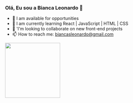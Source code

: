 ### Olá, Eu sou a Bianca Leonardo 👋

- 🔭 I am available for opportunities
- 🌱 I am currently learning React | JavaScript | HTML | CSS 
- 👯 'I'm looking to collaborate on new front-end projects
- 📫 How to reach me: biancasleonardo@gmail.com

<div>
<img height="180em" src="https://github-readme-stats.vercel.app/api?username=Biancasleonardo&show_icons=true&theme=tokyonight"/>
<!-- <img height="180em" src="https://github-readme-stats.vercel.app/api/top-langs/?username=Biancasleonardo&layout=compact&langs_count=7&theme=tokyonight"/> -->
</div>

